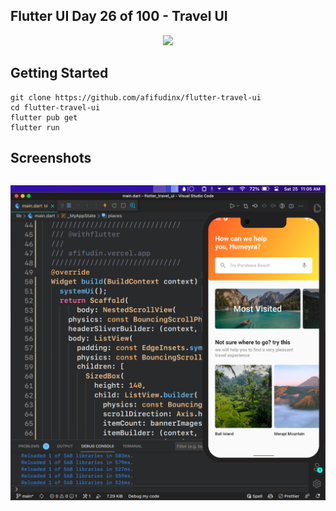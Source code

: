 ## Flutter UI Day 26 of 100 - Travel UI

<p align="center">
  <img src="https://avatars.githubusercontent.com/u/94339143?v=4" width=100/>
</p>

## Getting Started

```
git clone https://github.com/afifudinx/flutter-travel-ui
cd flutter-travel-ui
flutter pub get
flutter run
```

## Screenshots

<p style="float: left;">
  <img src="
screenshots/1.png"/>
</p>
